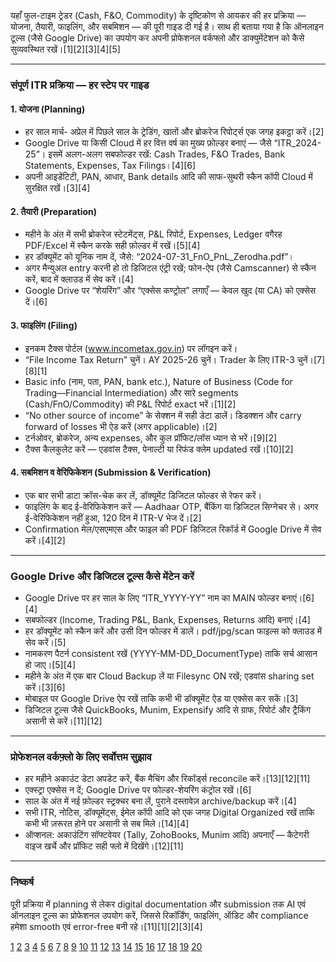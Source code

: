 यहाँ फुल-टाइम ट्रेडर (Cash, F&O, Commodity) के दृष्टिकोण से आयकर की हर प्रक्रिया — योजना, तैयारी, फाइलिंग, और सबमिशन — की पूरी गाइड दी गई है। साथ ही बताया गया है कि ऑनलाइन टूल्स (जैसे Google Drive) का उपयोग कर अपनी प्रोफेशनल वर्कफ्लो और डाक्युमेंटेशन को कैसे सुव्यवस्थित रखें।[1][2][3][4][5]

***

### संपूर्ण ITR प्रक्रिया — हर स्टेप पर गाइड

#### 1. योजना (Planning)
- हर साल मार्च- अप्रेल में पिछले साल के ट्रेडिंग, खातों और ब्रोकरेज रिपोर्ट्स एक जगह इकट्ठा करें।[2]
- Google Drive या किसी Cloud में हर वित्त वर्ष का मुख्य फ़ोल्डर बनाएं — जैसे “ITR_2024-25”। इसमें अलग-अलग सबफोल्डर रखें: Cash Trades, F&O Trades, Bank Statements, Expenses, Tax Filings।[4][6]
- अपनी आइडेंटिटी, PAN, आधार, Bank details आदि की साफ-सुथरी स्कैन कॉपी Cloud में सुरक्षित रखें।[3][4]

#### 2. तैयारी (Preparation)
- महीने के अंत में सभी ब्रोकरेज स्टेटमेंट्स, P&L रिपोर्ट, Expenses, Ledger वगैरह PDF/Excel में स्कैन करके सही फ़ोल्डर में रखें।[5][4]
- हर डॉक्यूमेंट को यूनिक नाम दें, जैसे: “2024-07-31_FnO_PnL_Zerodha.pdf”। 
- अगर मैन्युअल entry करनी हो तो डिजिटल एंट्री रखें; फोन-ऐप (जैसे Camscanner) से स्कैन करें, बाद में क्लाउड में सेव करें।[4]
- Google Drive पर “शेयरिंग” और “एक्सेस कण्ट्रोल” लगाएँ — केवल खुद (या CA) को एक्सेस दें।[6]

#### 3. फाइलिंग (Filing)
- इनकम टैक्स पोर्टल (www.incometax.gov.in) पर लॉगइन करें।
- “File Income Tax Return” चुनें। AY 2025-26 चुनें। Trader के लिए ITR-3 चुनें।[7][8][1]
- Basic info (नाम, पता, PAN, bank etc.), Nature of Business (Code for Trading—Financial Intermediation) और सारे segments (Cash/FnO/Commodity) की P&L रिपोर्ट exact भरें।[1][2]
- “No other source of income” के सेक्शन में सही डेटा डालें। डिडक्शन और carry forward of losses भी ऐड करें (अगर applicable)।[2]
- टर्नओवर, ब्रोकरेज, अन्य expenses, और कुल प्रॉफिट/लॉस ध्यान से भरें।[9][2]
- टैक्स कैलकुलेट करें — एडवांस टैक्स, पेनाल्टी या रिफंड क्लेम updated रखें।[10][2]

#### 4. सबमिशन व वेरिफिकेशन (Submission & Verification)
- एक बार सभी डाटा क्रॉस-चेक कर लें, डॉक्यूमेंट डिजिटल फोल्डर से रेफर करें।
- फाइलिंग के बाद ई-वेरिफिकेशन करें — Aadhaar OTP, बैंकिंग या डि‍जिटल सिग्नेचर से। अगर ई-वेरिफिकेशन नहीं हुआ, 120 दिन में ITR-V भेज दें।[2]
- Confirmation मेल/एसएमएस और फाइल की PDF डिजिटल रिकॉर्ड में Google Drive में सेव करें।[4][2]

***

### Google Drive और डिजिटल टूल्स कैसे मेंटेन करें

- Google Drive पर हर साल के लिए “ITR_YYYY-YY” नाम का MAIN फोल्डर बनाएं।[6][4]
- सबफोल्डर (Income, Trading P&L, Bank, Expenses, Returns आदि) बनाएं।[4]
- हर डॉक्यूमेंट को स्कैन करें और उसी दिन फोल्डर में डालें। pdf/jpg/scan फाइल्स को क्लाउड में सेव करें।[5]
- नामकरण पैटर्न consistent रखें (YYYY-MM-DD_DocumentType) ताकि सर्च आसान हो जाए।[5][4]
- महीने के अंत में एक बार Cloud Backup लें या Filesync ON रखें; एडवांस sharing set करें।[3][6]
- मोबाइल पर Google Drive ऐप रखें ताकि कभी भी डॉक्यूमेंट ऐड या एक्सेस कर सकें।[3]
- डिजिटल टूल्स जैसे QuickBooks, Munim, Expensify आदि से ग्राफ, रिपोर्ट और ट्रैकिंग असानी से करें।[11][12]

***

### प्रोफेशनल वर्कफ़्लो के लिए सर्वोत्तम सुझाव

- हर महीने अकाउंट डेटा अपडेट करें, बैंक मैचिंग और रिकॉर्ड्स reconcile करें।[13][12][11]
- एक्स्ट्रा एक्सेस न दें; Google Drive पर फोल्डर-शेयरिंग कंट्रोल रखें।[6]
- साल के अंत में नई फ़ोल्डर स्ट्रक्चर बना लें, पुराने दस्तावेज़ archive/backup करें।[4]
- सभी ITR, नोटिस, डॉक्यूमेंट्स, ईमेल कॉपी आदि को एक जगह Digital Organized रखें ताकि कभी भी ज़रूरत होने पर असानी से सब मिले।[14][4]
- ऑप्शनल: अकाउंटिंग सॉफ्टवेयर (Tally, ZohoBooks, Munim आदि) अपनाएँ — कैटेगरी वाइज खर्चे और प्रॉफिट सही फ्लो में दिखेंगे।[12][11]

***

### निष्कर्ष

पूरी प्रक्रिया में planning से लेकर digital documentation और submission तक AI एवं ऑनलाइन टूल्स का प्रोफेशनल उपयोग करें, जिससे रिकॉर्डिंग, फाइलिंग, ऑडिट और compliance हमेशा smooth एवं error-free बनी रहे।[11][1][2][3][4]

[1](https://zerodha.com/z-connect/varsity/fy23-24-step-by-step-guide-on-filing-tax-return-for-traders)
[2](https://blog.shoonya.com/itr-filing-for-stock-traders/)
[3](https://www.youtube.com/watch?v=luH4t1kZ5CA)
[4](https://smallbusinesshq.co/how-to-organize-tax-documents/)
[5](https://getfiledrop.com/how-to-automatically-upload-and-organize-expense-documents-in-google-drive/)
[6](https://support.google.com/drive/answer/2375091?hl=en&co=GENIE.Platform%3DDesktop)
[7](https://blog.saginfotech.com/file-itr-3)
[8](https://cleartax.in/s/how-to-efile-itr)
[9](https://myfintax.in/f/fo-taxation-itr-filing-2025-complete-guide-for-traders?blogcategory=TAX)
[10](https://www.angelone.in/news/personal-finance/itr-filing-2025-a-step-by-step-guide-to-using-the-e-pay-tax-feature)
[11](https://themunim.com/8-small-business-accounting-best-practices/)
[12](https://giddh.com/blog/small-business-accounting-software-best-practices)
[13](https://www.aicountly.com/help/learning/maintaining-financial-records/)
[14](https://www.retirewise.in/how-to-manage-your-financial-documents/)
[15](https://www.youtube.com/watch?v=L7FSv2f7yOU)
[16](https://www.ujjivansfb.in/banking-blogs/personal-finance/how-to-file-itr-online)
[17](https://www.youtube.com/watch?v=k7sLbTHmXPM)
[18](https://www.religareonline.com/blog/income-tax-efiling-steps/)
[19](https://www.youtube.com/watch?v=Un9XBguuhlw)
[20](https://www.mystartupsolution.in/blogs/accounting-best-practices-for-small-businesses)
